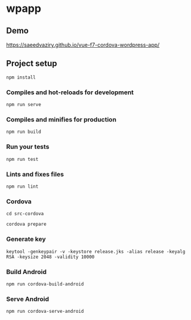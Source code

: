 # wpapp

## Demo

https://saeedvaziry.github.io/vue-f7-cordova-wordpress-app/

## Project setup
```
npm install
```

### Compiles and hot-reloads for development
```
npm run serve
```

### Compiles and minifies for production
```
npm run build
```

### Run your tests
```
npm run test
```

### Lints and fixes files
```
npm run lint
```

### Cordova
```
cd src-cordova

cordova prepare
```

### Generate key
```
keytool -genkeypair -v -keystore release.jks -alias release -keyalg RSA -keysize 2048 -validity 10000
```

### Build Android
```
npm run cordova-build-android
```

### Serve Android
```
npm run cordova-serve-android
```
